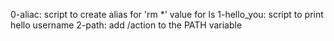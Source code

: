0-aliac: script to create alias for 'rm *' value for ls
1-hello_you: script to print hello username
2-path: add /action to the PATH variable

